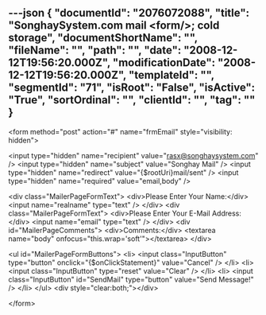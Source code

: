 ---json
{
  "documentId": "2076072088",
  "title": "SonghaySystem.com mail &lt;form/&gt;; cold storage",
  "documentShortName": "",
  "fileName": "",
  "path": "",
  "date": "2008-12-12T19:56:20.000Z",
  "modificationDate": "2008-12-12T19:56:20.000Z",
  "templateId": "",
  "segmentId": "71",
  "isRoot": "False",
  "isActive": "True",
  "sortOrdinal": "",
  "clientId": "",
  "tag": ""
}
---

&lt;form method=&quot;post&quot; action=&quot;#&quot; name=&quot;frmEmail&quot; style=&quot;visibility: hidden&quot;&gt;

&lt;input type=&quot;hidden&quot; name=&quot;recipient&quot; value=&quot;rasx@songhaysystem.com&quot; /&gt;
&lt;input type=&quot;hidden&quot; name=&quot;subject&quot; value=&quot;Songhay Mail&quot; /&gt;
&lt;input type=&quot;hidden&quot; name=&quot;redirect&quot; value=&quot;{$rootUri}mail/sent&quot; /&gt;
&lt;input type=&quot;hidden&quot; name=&quot;required&quot; value=&quot;email,body&quot; /&gt;

&lt;div class=&quot;MailerPageFormText&quot;&gt;
    &lt;div&gt;Please Enter Your Name:&lt;/div&gt;
    &lt;input name=&quot;realname&quot; type=&quot;text&quot; /&gt;
&lt;/div&gt;
&lt;div class=&quot;MailerPageFormText&quot;&gt;
    &lt;div&gt;Please Enter Your E-Mail Address:&lt;/div&gt;
    &lt;input name=&quot;email&quot; type=&quot;text&quot; /&gt;
&lt;/div&gt;
&lt;div id=&quot;MailerPageComments&quot;&gt;
    &lt;div&gt;Comments:&lt;/div&gt;
    &lt;textarea name=&quot;body&quot; onfocus=&quot;this.wrap='soft'&quot;&gt;&lt;/textarea&gt;
&lt;/div&gt;

&lt;ul id=&quot;MailerPageFormButtons&quot;&gt;
    &lt;li&gt;
&lt;input class=&quot;InputButton&quot; type=&quot;button&quot; onclick=&quot;{$onClickStatement}&quot; value=&quot;Cancel&quot; /&gt;
    &lt;/li&gt;
    &lt;li&gt;
&lt;input class=&quot;InputButton&quot; type=&quot;reset&quot; value=&quot;Clear&quot; /&gt;
    &lt;/li&gt;
    &lt;li&gt;
&lt;input class=&quot;InputButton&quot; id=&quot;SendMail&quot; type=&quot;button&quot; value=&quot;Send Message!&quot; /&gt;
    &lt;/li&gt;
&lt;/ul&gt;
&lt;div style=&quot;clear:both;&quot;&gt;&lt;/div&gt;

&lt;/form&gt;
